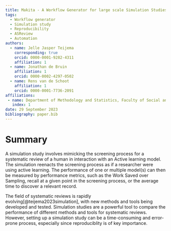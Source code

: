 ```yaml
---
title: Makita - A Workflow Generator for large scale Simulation Studies
tags:
  - Workflow generator
  - Simulation study
  - Reproducibility
  - ASReview
  - Automation
authors:
  - name: Jelle Jasper Teijema
    corresponding: true
    orcid: 0000-0001-9282-4311
    affiliation: 1
  - name: Jonathan de Bruin
    affiliation: 1
    orcid: 0000-0002-4297-0502
  - name: Rens van de Schoot
    affiliation: 1
    orcid: 0000-0001-7736-2091
affiliations:
 - name: Department of Methodology and Statistics, Faculty of Social and Behavioral Sciences, Utrecht University, The Netherlands
   index: 1
date: 29 September 2023
bibliography: paper.bib
---
```


# Summary

A simulation study involves mimicking the screening process for a systematic
review of a human in interaction with an Active learning model. The simulation
reenacts the screening process as if a researcher were using active learning.
The performance of one or multiple model(s) can then be measured by performance
metrics, such as the Work Saved over Sampling, recall at a given point in the
screening process, or the average time to discover a relevant record.

The field of systematic reviews is rapidly evolving[@teijema2023simulation],
with new methods and tools being developed and tested. Simulation studies are a
powerful tool to compare the performance of different methods and tools for
systematic reviews. However, setting up a simulation study can be a
time-consuming and error-prone process, especially since reproduciblity is of
key importance.

This paper presents **ASReview’s Makita** (**MAK**e **IT** **A**utomatic)
[@makita_zenodo]. ASReview Makita streamlines the simulation study design
process for systematic reviews using ASReview [@asreview_nature], providing a
generative framework to simplify creating and running large-scale simulations.
Using Makita templates, different study workflows can be generated to fit the
study needs. If a study requires a unique template, a custom templated can be
used. Its implementation through the command-line interface aims to make
reproducible and repeatable research easy and efficient, to assist both novice
and expert researchers.

# Statement of need

Although tools such as ASReview LAB [@asreview_lab] offer various ways to
simulate the screening process in systematic reviews, there is a need for
automation in setting up the research environment for large scale simulations
research. ASReview Makita fills this gap by automating the workflow setup,
preparing GitHub repositories, documentation, pre/post-processing code, and
generating execution scripts.

Simplifying reproducibility and maintaining an organized folder structure are
crucial for scientific research. They ensure that experiments can be reliably
repeated and build upon by other researchers. A well-organized directory makes
it easier to understand the workflow, locate files, and contributes to the
transparency and credibility of the study.

# Technical Functionality

Utilizing a combination of Jinja-based templates and Python templates, ASReview
Makita automatically generates an hierarchical folder structure, a README.md
(including descriptions, instructions, file tree, and data statements), any
additional code used for pre- and post-processing, and batch or shell execution
scripts. Makita offers scripts for, among others, extracting dataset statistics
[@datatools], extracting simulation performance metrics, merging those metrics
into easy to read tables, generating wordclouds[@wordcloud], and plotting the
results [@insights]. Makita assures that all steps of the simulation study are
stored and thus reproducible and transparent.

The Jinja based templates handle study structure while accompanying Python
templates add extended functionality. A range of standard templates is
available, specifically tailored for ASReview simulations. Overall, the
architecture provides a modular and flexible framework, allowing users to easily
adapt the tool to their specific research needs.

What Makita does:

- Setting up a workflow for running a large-scale simulation study
- Preparing a Github repository
- Automating the many lines of code needed
- Creating an execution script for running the simulation study with just one
  line of code
- Making research fully reproducible
- Allowing for custom templates to accommodate specific research questions

What Makita does not do:

- Executing jobs or tasks itself
- Writing the study paper

While Makita was originally developed for use with ASReview’s simulation CLI,
Makita’s design allows it to be integrated with any other CLI tool, broadening
its applicability across different large scale research environments. Makita can
be run locally, on a server, or in the cloud, and can be used in combination
with Docker and Kubernetes.

Very large scale simulation studies have been successfully run using Makita,
with over 27.000 simulations in a single study, using 26 different datasets and
13 different simulation models [@paper3]. The study implemented Makita within a
kubernetes cluster, generating custom templates on the fly for each of the
cluster nodes' specific needs [@simulation_project].

## Usage
Upon creating a `data` folder with the desired datasets, running the Makita
command for the `basic` template generates the study structure. In this case, a
`n_runs` argument is added to the command, indicating 100 simulations with
different seeds are needed for the study. Executing the generated jobs file
starts the simulation tests, producing output logs and metrics within the
created folder structure. This allows for easy access to performance metrics and
study results. Below are filetree results for running the basic template and
executing the jobs file. Filetrees are generated in scientific ordering,
following Scitree [@scitree].

    > asreview makita template basic -n_runs 100

Before execution:
```console
Makita_basic/
├── README.md
├── jobs.bat
├── data/
│   └── generic_labels.csv
└── scripts/
    ├── get_plot.py
    ├── merge_descriptives.py
    ├── merge_metrics.py
    └── merge_tds.py
```

And after execution of the `jobs.bat` file.

```console
Makita_basic/
├── README.md
├── jobs.bat
├── data/
│   └── generic_labels.csv
├── scripts/
│   ├── get_plot.py
│   ├── merge_descriptives.py
│   ├── merge_metrics.py
│   └── merge_tds.py
└── output/
    ├── figures/
    │   ├── plot_recall_sim_generic_labels.png
    │   ├── wordcloud_generic_labels.png
    │   ├── wordcloud_irrelevant_generic_labels.png
    │   └── wordcloud_relevant_generic_labels.png
    ├── simulation/
    │   └── generic_labels/
    │       ├── descriptives/
    │       │   └── data_stats_generic_labels.json
    │       ├── metrics/
    │       │   ├── metrics_sim_generic_labels_0.json
                ├── ...
    │       │   └── metrics_sim_generic_labels_99.json
    │       └── state_files/
    │           ├── sim_generic_labels_0.asreview
                ├── ...
    │           └── sim_generic_labels_99.asreview
    └── tables/
        ├── metrics_sim_all.csv
        ├── metrics_sim_all.xlsx
        ├── data_descriptives_all.csv
        ├── data_descriptives_all.xlsx
        ├── metrics/
        │   ├── metrics_sim_generic_labels.csv
        │   └── metrics_sim_generic_labels.xlsx
        └── time_to_discovery/
            ├── tds_sim_generic_labels.csv
            └── tds_sim_generic_labels.xlsx
```

# Ongoing Research and Contributions

Makita is already in use in multiple research projects, in both many unpublished
exploratory studies, and in studies referenced by [@teijema2023active;
@oude2023can; @ferdinands2023performance; @neeleman2023addressing;
@campos2023screening]. Its usage in these projects highlights its utility and
relevance in modern research settings.

# References
